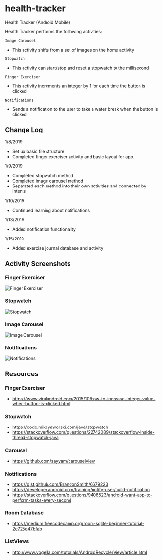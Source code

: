 # health-tracker
Health Tracker (Android Mobile)

Health Tracker performs the following activities:

`Image Carousel`
* This activity shifts from a set of images on the home activity

`Stopwatch`
* This activity can start/stop and reset a stopwatch to the millisecond

`Finger Exerciser`
* This activity increments an integer by 1 for each time the button is clicked

`Notifications`
* Sends a notification to the user to take a water break when the button is clicked


## Change Log
1/8/2019
- Set up basic file structure
- Completed finger exerciser activity and basic layout for app.

1/9/2019
- Completed stopwatch method
- Completed image carousel method
- Separated each method into their own activities and connected by intents

1/10/2019
- Continued learning about notifications

1/13/2019
- Added notification functionality

1/15/2019
- Added exercise journal database and activity

## Activity Screenshots
### Finger Exerciser
![Finger Exerciser](./screenshots/Screenshot_FingerExcerciser.png)

### Stopwatch
![Stopwatch](./screenshots/Screenshot_Stopwatch.png)

### Image Carousel
![Image Carousel](./screenshots/Screenshot_MainActivity.png)

### Notifications
![Notifications](./screenshots/Screenshot_Notifications.png)

## Resources

### Finger Exerciser
* https://www.viralandroid.com/2015/10/how-to-increase-integer-value-when-button-is-clicked.html

### Stopwatch
* https://code.mikeyaworski.com/java/stopwatch
* https://stackoverflow.com/questions/22742089/stackoverflow-inside-thread-stopwatch-java

### Carousel
* https://github.com/sayyam/carouselview

### Notifications
* https://gist.github.com/BrandonSmith/6679223
* https://developer.android.com/training/notify-user/build-notification
* https://stackoverflow.com/questions/9406523/android-want-app-to-perform-tasks-every-second

### Room Database
* https://medium.freecodecamp.org/room-sqlite-beginner-tutorial-2e725e47bfab

### ListViews
* http://www.vogella.com/tutorials/AndroidRecyclerView/article.html

